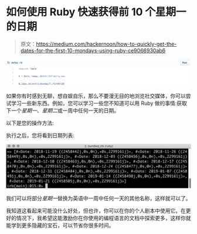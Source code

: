 # 如何使用 Ruby 快速获得前 10 个星期一的日期

> 原文：<https://medium.com/hackernoon/how-to-quickly-get-the-dates-for-the-first-10-mondays-using-ruby-ce9066930ab6>

![](img/7386c0d315df852f0ed567e4376009d9.png)

如果你有时感到无聊，想自娱自乐，那么不要漫无目的地浏览社交媒体，你可以尝试学习一些新东西。例如，您可以学习一些您不知道可以用 Ruby 做的事情:获取下一个*星期一*、*星期二*或一周中任何一天的日期。

以下是您的操作方法:

执行之后，您将看到日期列表:

![](img/90071e8277a72e15a2ea93cf9b8a9dcb.png)

我们可以将部分*星期一*替换为英语中一周中任何一天的其他名称，这样就可以了。

我知道这看起来可能没什么好处，但也许，你可以在你的个人剧本中使用它。在更好的情况下，我希望这能激励你在你使用的编程语言的文档中探索更多，这样你就能学到更多隐藏的宝石，可以节省你很多时间。